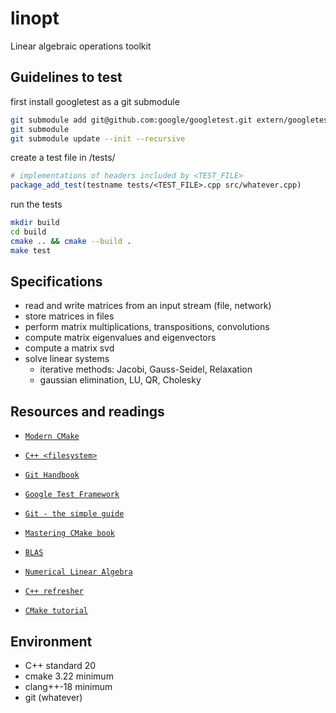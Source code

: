 # linopt
Linear algebraic operations toolkit

## Guidelines to test

first install googletest as a git submodule
```bash
git submodule add git@github.com:google/googletest.git extern/googletest
git submodule 
git submodule update --init --recursive 
```

create a test file in /tests/
```cmake
# implementations of headers included by <TEST_FILE>
package_add_test(testname tests/<TEST_FILE>.cpp src/whatever.cpp)
```

run the tests
```bash
mkdir build
cd build
cmake .. && cmake --build .
make test
```


## Specifications
- read and write matrices from an input stream (file, network)
- store matrices in files
- perform matrix multiplications, transpositions, convolutions
- compute matrix eigenvalues and eigenvectors
- compute a matrix svd
- solve linear systems
  - iterative methods: Jacobi, Gauss-Seidel, Relaxation
  - gaussian elimination, LU, QR, Cholesky

## Resources and readings
- [`Modern CMake`](https://cliutils.gitlab.io/modern-cmake/)
- [`C++ <filesystem>`](https://en.cppreference.com/w/cpp/filesystem)
- [`Git Handbook`](https://www.freecodecamp.org/news/learn-git-basics/)
- [`Google Test Framework`](https://google.github.io/googletest/primer.html)
- [`Git - the simple guide`](https://rogerdudler.github.io/git-guide/)
- [`Mastering CMake book`](https://lrita.github.io/images/posts/cplusplus/mastering-cmake.pdf)

- [`BLAS`](https://www.boost.org/doc/libs/1_82_0/libs/numeric/ublas/doc/index.html)
- [`Numerical Linear Algebra`](http://mitran-lab.amath.unc.edu/courses/MATH662/biblio/AllaireKaber_2008_Book_NumericalLinearAlgebra.pdf)
- [`C++ refresher`](https://mk8bk.github.io/chapters/ccpp/cpp.html)
- [`CMake tutorial`](https://cmake.org/cmake/help/latest/guide/tutorial/index.html)

## Environment
- C++ standard 20
- cmake 3.22 minimum
- clang++-18 minimum
- git (whatever)
